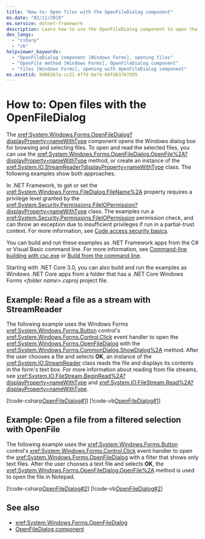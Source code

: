```yaml
---
title: "How to: Open files with the OpenFileDialog component"
ms.date: "02/11/2019"
ms.service: dotnet-framework
description: Learn how to use the OpenFileDialog component to open the Windows dialog box for browsing and selecting files.
dev_langs:
  - "csharp"
  - "vb"
helpviewer_keywords:
  - "OpenFileDialog component [Windows Forms], opening files"
  - "OpenFile method [Windows Forms], OpenFileDialog component"
  - "files [Windows Forms], opening with OpenFileDialog component"
ms.assetid: 9d88367a-cc21-4ffd-be74-89fd63767d35
---
```

# How to: Open files with the OpenFileDialog

The <xref:System.Windows.Forms.OpenFileDialog?displayProperty=nameWithType> component opens the Windows dialog box for browsing and selecting files. To open and read the selected files, you can use the <xref:System.Windows.Forms.OpenFileDialog.OpenFile%2A?displayProperty=nameWithType> method, or create an instance of the <xref:System.IO.StreamReader?displayProperty=nameWithType> class. The following examples show both approaches.

In .NET Framework, to get or set the <xref:System.Windows.Forms.FileDialog.FileName%2A> property requires a privilege level granted by the <xref:System.Security.Permissions.FileIOPermission?displayProperty=nameWithType> class. The examples run a <xref:System.Security.Permissions.FileIOPermission> permission check, and can throw an exception due to insufficient privileges if run in a partial-trust context. For more information, see [Code access security basics](/dotnet/framework/misc/code-access-security-basics).

You can build and run these examples as .NET Framework apps from the C# or Visual Basic command line. For more information, see [Command-line building with csc.exe](/dotnet/csharp/language-reference/compiler-options/command-line-building-with-csc-exe) or [Build from the command line](/dotnet/visual-basic/reference/command-line-compiler/building-from-the-command-line).

Starting with .NET Core 3.0, you can also build and run the examples as Windows .NET Core apps from a folder that has a .NET Core Windows Forms *\<folder name>.csproj* project file.

## Example: Read a file as a stream with StreamReader

The following example uses the Windows Forms <xref:System.Windows.Forms.Button> control's <xref:System.Windows.Forms.Control.Click> event handler to open the <xref:System.Windows.Forms.OpenFileDialog> with the <xref:System.Windows.Forms.CommonDialog.ShowDialog%2A> method. After the user chooses a file and selects **OK**, an instance of the <xref:System.IO.StreamReader> class reads the file and displays its contents in the form's text box. For more information about reading from file streams, see <xref:System.IO.FileStream.BeginRead%2A?displayProperty=nameWithType> and <xref:System.IO.FileStream.Read%2A?displayProperty=nameWithType>.

[!code-csharp[OpenFileDialog#1](~/samples/snippets/winforms/open-files/example1/cs/Form1.cs)]
[!code-vb[OpenFileDialog#1](~/samples/snippets/winforms/open-files/example1/vb/Form1.vb)]

## Example: Open a file from a filtered selection with OpenFile

The following example uses the <xref:System.Windows.Forms.Button> control's <xref:System.Windows.Forms.Control.Click> event handler to open the <xref:System.Windows.Forms.OpenFileDialog> with a filter that shows only text files. After the user chooses a text file and selects **OK**, the <xref:System.Windows.Forms.OpenFileDialog.OpenFile%2A> method is used to open the file in Notepad.

[!code-csharp[OpenFileDialog#2](~/samples/snippets/winforms/open-files/example2/cs/Form1.cs)]
[!code-vb[OpenFileDialog#2](~/samples/snippets/winforms/open-files/example2/vb/Form1.vb)]

## See also

- <xref:System.Windows.Forms.OpenFileDialog>
- [OpenFileDialog component](openfiledialog-component-windows-forms.md)

